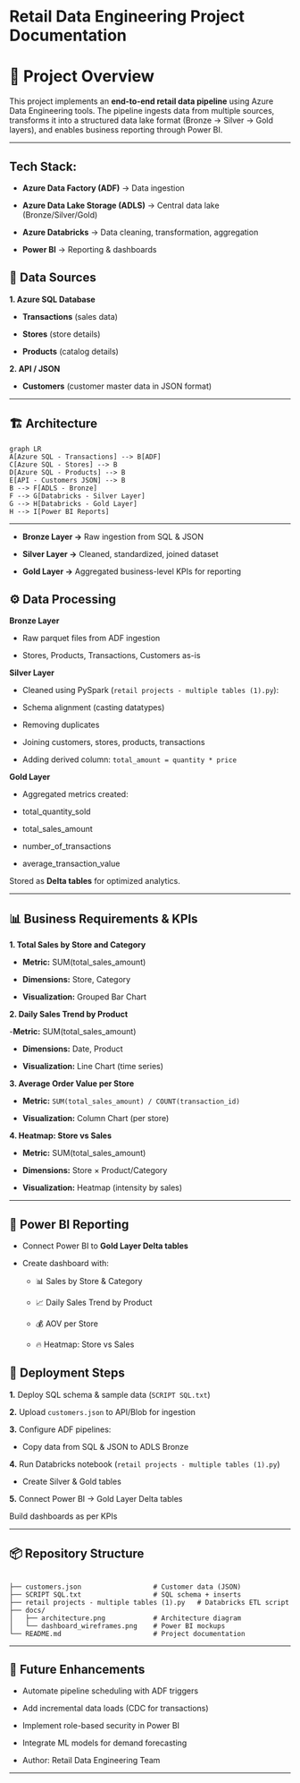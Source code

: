 # Retail Data Engineering Project Documentation
# 📌 Project Overview

This project implements an **end-to-end retail data pipeline** using Azure Data Engineering tools. The pipeline ingests data from multiple sources, transforms it into a structured data lake format (Bronze → Silver → Gold layers), and enables business reporting through Power BI.

---

## Tech Stack:

- **Azure Data Factory (ADF)** → Data ingestion

- **Azure Data Lake Storage (ADLS)** → Central data lake (Bronze/Silver/Gold)

- **Azure Databricks** → Data cleaning, transformation, aggregation

- **Power BI** → Reporting & dashboards

## 📂 Data Sources

**1. Azure SQL Database**

 - **Transactions** (sales data)

 - **Stores** (store details)

- **Products** (catalog details)

**2. API / JSON**

- **Customers** (customer master data in JSON format)

---

## 🏗️ Architecture
```
graph LR
A[Azure SQL - Transactions] --> B[ADF]
C[Azure SQL - Stores] --> B
D[Azure SQL - Products] --> B
E[API - Customers JSON] --> B
B --> F[ADLS - Bronze]
F --> G[Databricks - Silver Layer]
G --> H[Databricks - Gold Layer]
H --> I[Power BI Reports]
```
---

- **Bronze Layer →** Raw ingestion from SQL & JSON

- **Silver Layer →** Cleaned, standardized, joined dataset

- **Gold Layer →** Aggregated business-level KPIs for reporting

## ⚙️ Data Processing
**Bronze Layer**

- Raw parquet files from ADF ingestion

- Stores, Products, Transactions, Customers as-is

**Silver Layer**

- Cleaned using PySpark (```retail projects - multiple tables (1).py```):

- Schema alignment (casting datatypes)

- Removing duplicates

- Joining customers, stores, products, transactions

- Adding derived column: ```total_amount = quantity * price```

**Gold Layer**

- Aggregated metrics created:

- total_quantity_sold

- total_sales_amount

- number_of_transactions

- average_transaction_value

Stored as **Delta tables** for optimized analytics.

---

## 📊 Business Requirements & KPIs
**1. Total Sales by Store and Category**

- **Metric:** SUM(total_sales_amount)

- **Dimensions:** Store, Category

- **Visualization:** Grouped Bar Chart

**2. Daily Sales Trend by Product**

 -**Metric:** SUM(total_sales_amount)

 - **Dimensions:** Date, Product

 - **Visualization:** Line Chart (time series)

**3. Average Order Value per Store**

 - **Metric:** ```SUM(total_sales_amount) / COUNT(transaction_id)```

 - **Visualization:** Column Chart (per store)

**4. Heatmap: Store vs Sales**

- **Metric:** SUM(total_sales_amount)

- **Dimensions:** Store × Product/Category

- **Visualization:** Heatmap (intensity by sales)

---  

## 📑 Power BI Reporting

- Connect Power BI to **Gold Layer Delta tables**

- Create dashboard with:

  - 📊 Sales by Store & Category

  - 📈 Daily Sales Trend by Product

  - 💰 AOV per Store

  - 🔥 Heatmap: Store vs Sales

## 🚀 Deployment Steps

**1.** Deploy SQL schema & sample data (```SCRIPT SQL.txt```)

**2.** Upload ```customers.json``` to API/Blob for ingestion

**3.** Configure ADF pipelines:

 - Copy data from SQL & JSON to ADLS Bronze

**4.** Run Databricks notebook (```retail projects - multiple tables (1).py```)

 - Create Silver & Gold tables

**5.** Connect Power BI → Gold Layer Delta tables

Build dashboards as per KPIs

---

## 📦 Repository Structure

```

├── customers.json                  # Customer data (JSON)
├── SCRIPT SQL.txt                  # SQL schema + inserts
├── retail projects - multiple tables (1).py   # Databricks ETL script
├── docs/
│   ├── architecture.png            # Architecture diagram
│   └── dashboard_wireframes.png    # Power BI mockups
└── README.md                       # Project documentation

```

---

## 📌 Future Enhancements

- Automate pipeline scheduling with ADF triggers

- Add incremental data loads (CDC for transactions)

- Implement role-based security in Power BI

- Integrate ML models for demand forecasting

- Author: Retail Data Engineering Team
---
